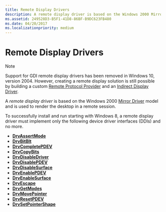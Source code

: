 ```yaml
---
title: Remote Display Drivers
description: A remote display driver is based on the Windows 2000 Mirror Driver model and is used to render the desktop in a remote session.
ms.assetid: 249528D3-B5F1-41D8-86BF-B9DC623FB480
ms.date: 04/20/2017
ms.localizationpriority: medium
---
```


# Remote Display Drivers

> [!NOTE]
>
> Support for GDI remote display drivers has been removed in Windows 10, version 2004. However, creating a remote display solution is still possible by building a custom [Remote Protocol Provider](/windows/win32/termserv/creating-a-custom-remote-protocol) and an [Indirect Display Driver](indirect-display-driver-model-overview.md).

A *remote display driver* is based on the Windows 2000 [Mirror Driver](mirror-drivers.md) model and is used to render the desktop in a remote session.

To successfully install and run starting with Windows 8, a remote display driver must implement only the following device driver interfaces (DDIs) and no more.

-   [**DrvAssertMode**](/windows/win32/api/winddi/nf-winddi-drvassertmode)
-   [**DrvBitBlt**](/windows/win32/api/winddi/nf-winddi-drvbitblt)
-   [**DrvCompletePDEV**](/windows/win32/api/winddi/nf-winddi-drvcompletepdev)
-   [**DrvCopyBits**](/windows/win32/api/winddi/nf-winddi-drvcopybits)
-   [**DrvDisableDriver**](/windows/win32/api/winddi/nf-winddi-drvdisabledriver)
-   [**DrvDisablePDEV**](/windows/win32/api/winddi/nf-winddi-drvdisablepdev)
-   [**DrvDisableSurface**](/windows/win32/api/winddi/nf-winddi-drvdisablesurface)
-   [**DrvEnablePDEV**](/windows/win32/api/winddi/nf-winddi-drvenablepdev)
-   [**DrvEnableSurface**](/windows/win32/api/winddi/nf-winddi-drvenablesurface)
-   [**DrvEscape**](/windows/win32/api/winddi/nf-winddi-drvescape)
-   [**DrvGetModes**](/windows/win32/api/winddi/nf-winddi-drvgetmodes)
-   [**DrvMovePointer**](/windows/win32/api/winddi/nf-winddi-drvmovepointer)
-   [**DrvResetPDEV**](/windows/win32/api/winddi/nf-winddi-drvresetpdev)
-   [**DrvSetPointerShape**](/windows/win32/api/winddi/nf-winddi-drvsetpointershape)